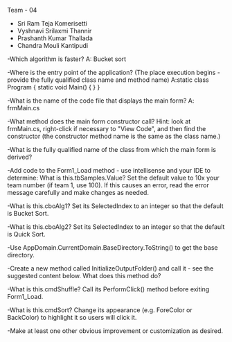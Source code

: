 Team - 04
- Sri Ram Teja Komerisetti
- Vyshnavi Srilaxmi Thannir
- Prashanth Kumar Thallada
- Chandra Mouli Kantipudi

-Which algorithm is faster?
A: Bucket sort

-Where is the entry point of the application? (The place execution begins - provide the fully qualified class name and method name)
A:static class Program
    {
        static void Main()
        {
        }
    }

-What is the name of the code file that displays the main form?
A: frmMain.cs

-What method does the main form constructor call?  Hint: look at frmMain.cs, right-click if necessary to "View Code", and then find the constructor (the constructor method name is the same as the class name.)

-What is the fully qualified name of the class from which the main form is derived? 

-Add code to the Form1_Load method - use intellisense and your IDE to determine: What is this.tbSamples.Value? Set the default value to 10x your team number (if team 1, use 100). If this causes an error, read the error message carefully and make changes as needed.

-What is this.cboAlg1?  Set its SelectedIndex to an integer so that the default is Bucket Sort.

-What is this.cboAlg2? Set its SelectedIndex to an integer so that the default is Quick Sort.

-Use AppDomain.CurrentDomain.BaseDirectory.ToString() to get the base directory. 

-Create a new method called InitializeOutputFolder() and call it - see the suggested content below. What does this method do? 

-What is this.cmdShuffle?  Call its PerformClick() method before exiting Form1_Load.

-What is this.cmdSort?  Change its appearance (e.g. ForeColor or BackColor) to highlight it so users will click it. 

-Make at least one other obvious improvement or customization as desired.

